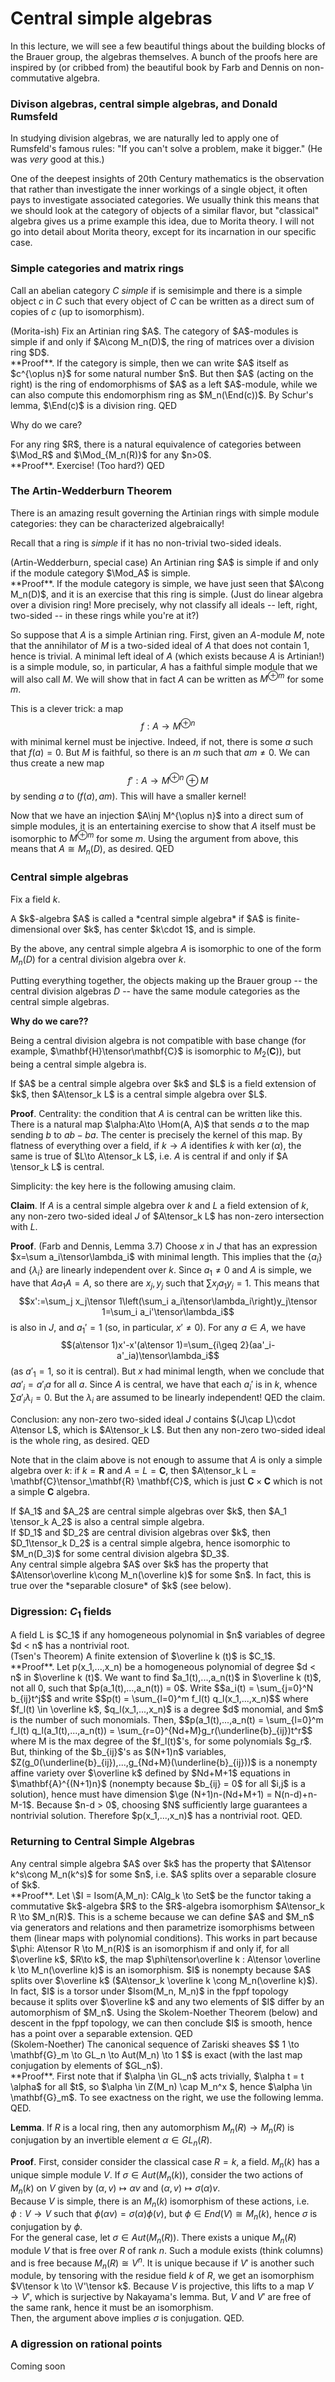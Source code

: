 # Central simple algebras

In this lecture, we will see a few beautiful things about the building blocks of the Brauer group, the algebras themselves. A bunch of the proofs here are inspired by (or cribbed from) the beautiful book by Farb and Dennis on non-commutative algebra.

### Divison algebras, central simple algebras, and Donald Rumsfeld

In studying division algebras, we are naturally led to apply one of Rumsfeld's famous rules: "If you can't solve a problem, make it bigger." (He was *very* good at this.)

One of the deepest insights of 20th Century mathematics is the observation that rather than investigate the inner workings of a single object, it often pays to investigate associated categories. We usually think this means that we should look at the category of objects of a similar flavor, but "classical" algebra gives us a prime example this idea, due to Morita theory. I will not go into detail about Morita theory, except for its incarnation in our specific case. 

### Simple categories and matrix rings

Call an abelian category $C$ *simple* if is semisimple and there is a simple object $c$ in $C$ such that every object of $C$ can be written as a direct sum of copies of $c$ (up to isomorphism).

<div class="theorem"> (Morita-ish)
Fix an Artinian ring $A$. The category of $A$-modules is simple if and only if $A\cong M_n(D)$, the ring of matrices over a division ring $D$.
<div>
**Proof**. If the category is simple, then we can write $A$ itself as $c^{\oplus n}$ for some natural number $n$. But then $A$ (acting on the right) is the ring of endomorphisms of $A$ as a left $A$-module, while we can also compute this endomorphism ring as $M_n(\End(c))$. By Schur's lemma, $\End(c)$ is a division ring. QED

Why do we care?

<div class="lemma">
For any ring $R$, there is a natural equivalence of categories between $\Mod_R$ and $\Mod_{M_n(R)}$ for any $n>0$.
</div>
**Proof**. Exercise! (Too hard?) QED

### The Artin-Wedderburn Theorem

There is an amazing result governing the Artinian rings with simple module categories: they can be characterized algebraically!

Recall that a ring is *simple* if it has no non-trivial two-sided ideals.

<div class="theorem"> (Artin-Wedderburn, special case)
An Artinian ring $A$ is simple if and only if the module category $\Mod_A$ is simple.
</div>
**Proof**. If the module category is simple, we have just seen that $A\cong M_n(D)$, and it is an exercise that this ring is simple. (Just do linear algebra over a division ring! More precisely, why not classify all ideals -- left, right, two-sided -- in these rings while you're at it?) 

So suppose that $A$ is a simple Artinian ring. First, given an $A$-module $M$, note that the annihilator of $M$ is a two-sided ideal of $A$ that does not contain $1$, hence is trivial. A minimal left ideal of $A$ (which exists because $A$ is Artinian!) is a simple module, so, in particular, $A$ has a faithful simple module that we will also call $M$. We will show that in fact $A$ can be written as $M^{\oplus m}$ for some $m$.

This is a clever trick: a map $$f:A\to M^{\oplus n}$$ with minimal kernel must be injective. Indeed, if not, there is some $a$ such that $f(a)=0$. But $M$ is faithful, so there is an $m$ such that $am\neq 0$. We can thus create a new map $$f':A\to M^{\oplus n}\oplus M$$ by sending $a$ to $(f(a), am)$. This will have a smaller kernel!

Now that we have an injection $A\inj M^{\oplus n}$ into a direct sum of simple modules, it is an entertaining exercise to show that $A$ itself must be isomorphic to $M^{\oplus m}$ for some $m$. Using the argument from above, this means that $A\cong M_n(D)$, as desired. QED

### Central simple algebras

Fix a field $k$.

<div class="definition">
A $k$-algebra $A$ is called a *central simple algebra* if $A$ is finite-dimensional over $k$, has center $k\cdot 1$, and is simple.
</div>

By the above, any central simple algebra $A$ is isomorphic to one of the form $M_n(D)$ for a central division algebra over $k$. 

Putting everything together, the objects making up the Brauer group -- the central division algebras $D$ -- have the same module categories as the central simple algebras.

**Why do we care??**

Being a central division algebra is not compatible with base change (for example, $\mathbf{H}\tensor\mathbf{C}$ is isomorphic to $M_2(\mathbf{C})$), but being a central simple algebra is. 

<div class="proposition">
If $A$ be a central simple algebra over $k$ and $L$ is a field extension of $k$, then $A\tensor_k L$ is a central simple algebra over $L$.
</div> 

**Proof**. Centrality: the condition that $A$ is central can be written like this. There is a natural map $\alpha:A\to \Hom(A, A)$ that sends $a$ to the map sending $b$ to $ab-ba$. The center is precisely the kernel of this map. By flatness of everything over a field, if $k\to A$ identifies $k$ with $\ker(\alpha)$, the same is true of $L\to A\tensor_k L$, i.e. $A$ is central if and only if $A \tensor_k L$ is central.

Simplicity: the key here is the following amusing claim.

**Claim**. If $A$ is a central simple algebra over $k$ and $L$ a field extension of $k$, any non-zero two-sided ideal $J$ of $A\tensor_k L$ has non-zero intersection with $L$.

**Proof**. (Farb and Dennis, Lemma 3.7) Choose $x$ in $J$ that has an expression $x=\sum a_i\tensor\lambda_i$ with minimal length. This implies that the $\{a_i\}$ and $\{\lambda_i\}$ are linearly independent over $k$. Since $a_1\neq 0$ and $A$ is simple, we have that $Aa_1A=A$, so there are $x_j, y_j$ such that $\sum x_j a_1 y_j=1$. This means that
$$x':=\sum_j x_j\tensor 1\left(\sum_i a_i\tensor\lambda_i\right)y_j\tensor 1=\sum_i a_i'\tensor\lambda_i$$
is also in $J$, and $a_1'=1$ (so, in particular, $x'\neq 0$). For any $a\in A$, we have $$(a\tensor 1)x'-x'(a\tensor 1)=\sum_{i\geq 2}(aa'_i-a'_ia)\tensor\lambda_i$$ (as $a'_1=1$, so it is central). But $x$ had minimal length, when we conclude that $aa'_i=a'_ia$ for all $a$. Since $A$ is central, we have that each $a_i'$ is in $k$, whence $\sum a'_i\lambda_i=0$. But the $\lambda_i$ are assumed to be linearly independent! QED the claim.

Conclusion: any non-zero two-sided ideal $J$ contains $(J\cap L)\cdot A\tensor L$, which is $A\tensor_k L$. But then any non-zero two-sided ideal is the whole ring, as desired. QED

Note that in the claim above is not enough to assume that $A$ is only a simple algebra over $k$: if $k = \mathbf{R}$ and $A = L = \mathbf{C}$, then $A\tensor_k L = \mathbf{C}\tensor_\mathbf{R} \mathbf{C}$, which is just $\mathbf{C} \times \mathbf{C}$ which is not a simple $\mathbf{C}$ algebra.  

<div class="corollary">
If $A_1$ and $A_2$ are central simple algebras over $k$, then $A_1 \tensor_k A_2$ is also a central simple algebra.
</div>

<div class="corollary"> 
If $D_1$ and $D_2$ are central division algebras over $k$, then $D_1\tensor_k D_2$ is a central simple algebra, hence isomorphic to $M_n(D_3)$ for some central division algebra $D_3$.
</div>

<div class="corollary">
Any central simple algebra $A$ over $k$ has the property that $A\tensor\overline k\cong M_n(\overline k)$ for some $n$. In fact, this is true over the *separable closure* of $k$ (see below).  
</div>

### Digression: $C_1$ fields 

<div class="definition">
A field L is $C_1$ if any homogeneous polynomial in $n$ variables of degree $d < n$ has a nontrivial root. 
</div>

<div class="theorem">(Tsen's Theorem)
A finite extension of $\overline k (t)$ is $C_1$. 
</div>
**Proof**. Let p(x_1,...,x_n) be a homogeneous polynomial of degree $d < n$ in $\overline k (t)$.  We want to find $a_1(t),...,a_n(t)$ in $\overline k (t)$, not all 0, such that $p(a_1(t),...,a_n(t)) = 0$.  
Write $$a_i(t) = \sum_{j=0}^N b_{ij}t^j$$ and write $$p(t) = \sum_{l=0}^m f_l(t) q_l(x_1,...,x_n)$$ where $f_l(t) \in \overline k$, $q_l(x_1,...,x_n)$ is a degree $d$ monomial, and $m$ is the number of such monomials.  Then, 
$$p(a_1(t),...,a_n(t) = \sum_{l=0}^m f_l(t) q_l(a_1(t),...,a_n(t)) = \sum_{r=0}^{Nd+M}g_r(\underline{b}_{ij})t^r$$
where M is the max degree of the $f_l(t)$'s, for some polynomials $g_r$.  
But, thinking of the $b_{ij}$'s as $(N+1)n$ variables, $Z(g_0(\underline{b}_{ij}),...,g_{Nd+M}(\underline{b}_{ij}))$ is a nonempty affine variety over $\overline k$ defined by $Nd+M+1$ equations in $\mathbf{A}^{(N+1)n}$ (nonempty because $b_{ij} = 0$ for all $i,j$ is a solution), hence must have dimension $\ge (N+1)n-(Nd+M+1) = N(n-d)+n-M-1$.
Because $n-d > 0$, choosing $N$ sufficiently large guarantees a nontrivial solution.  Therefore $p(x_1,...,x_n)$ has a nontrivial root. QED.


### Returning to Central Simple Algebras

<div class="proposition">
Any central simple algebra $A$ over $k$ has the property that $A\tensor k^s\cong M_n(k^s)$ for some $n$, i.e. $A$ splits over a separable closure of $k$.  
</div>
**Proof**. Let \$I = Isom(A,M_n): CAlg_k \to Set$ be the functor taking a commutative $k$-algebra $R$ to the $R$-algebra isomorphism $A\tensor_k R \to $M_n(R)$.  This is a scheme because we can define $A$ and $M_n$ via generators and relations and then parametrize isomorphisms between them (linear maps with polynomial conditions).  This works in part because  $\phi: A\tensor R \to M_n(R)$ is an isomorphism if and only if, for all $\overline k$, $R\to k$, the map $\phi\tensor\overline k : A\tensor \overline k \to M_n(\overline k)$ is an isomorphism. 
$I$ is nonempty because $A$ splits over $\overline k$ ($A\tensor_k \overline k \cong M_n(\overline k)$). 
In fact, $I$ is a torsor under $Isom(M_n, M_n)$ in the fppf topology because it splits over $\overline k$ and any two elements of $I$ differ by an automorphism of $M_n$.  Using the Skolem-Noether Theorem (below) and descent in the fppf topology, we can then conclude $I$ is smooth, hence has a point over a separable extension. QED

<div class="theorem">(Skolem-Noether) 
The canonical sequence of Zariski sheaves $$ 1 \to \mathbf{G}_m \to GL_n \to Aut(M_n) \to 1 $$ is exact (with the last map conjugation by elements of $GL_n$).  
</div>
**Proof**.  First note that if $\alpha \in GL_n$ acts trivially, $\alpha t = t \alpha$ for all $t$, so $\alpha \in Z(M_n) \cap M_n^x $, hence $\alpha \in \mathbf{G}_m$.  
To see exactness on the right, we use the following lemma.  QED. 

**Lemma**. If $R$ is a local ring, then any automorphism $M_n(R) \to M_n(R)$ is conjugation by an invertible element $\alpha \in GL_n(R)$.  

**Proof**. First, consider consider the classical case $R = k$, a field.  $M_n(k)$ has a unique simple module $V$.  If $\sigma \in Aut(M_n(k))$, consider the two actions of $M_n(k)$ on $V$ given by $(\alpha, v) \mapsto \alpha v$ and $(\alpha, v) \mapsto \sigma(\alpha) v$.  
Because $V$ is simple, there is an $M_n(k)$ isomorphism of these actions, i.e. $\phi: V \to V$ such that $\phi(\alpha v) = \sigma(\alpha)\phi(v)$, but $\phi \in End(V) \cong M_n(k)$, hence $\sigma$ is conjugation by $\phi$.  
For the general case, let $\sigma \in Aut(M_n(R))$.  There exists a unique $M_n(R)$ module $V$ that is free over $R$ of rank $n$.  Such a module exists (think columns) and is free because $M_n(R) \cong V^n$.  It is unique because if $V'$ is another such module, by tensoring with the residue field $k$ of $R$, we get an isomorphism $V\tensor k \to \V'\tensor k$.  Because $V$ is projective, this lifts to a map $V \to V'$, which is surjective by Nakayama's lemma.  But, $V$ and $V'$ are free of the same rank, hence it must be an isomorphism.  
Then, the argument above implies $\sigma$ is conjugation.  QED. 

### A digression on rational points

Coming soon

